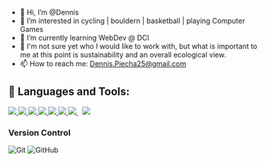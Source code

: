 - 👋 Hi, I’m @Dennis
- 👀 I’m interested in cycling | bouldern | basketball | playing Computer Games
- 🌱 I’m currently learning WebDev @ DCI
- 💞️ I'm not sure yet who I would like to work with, but what is important to me at this point is sustainability and an overall ecological view.
- 📫 How to reach me: Dennis.Piecha25@gmail.com

## 🚀 Languages and Tools:
<p align="left"> 
    <a href="https://reactjs.org/" target="_blank"> <img src="https://img.icons8.com/color/48/000000/react-native.png"/> </a>
    <a href="https://developer.mozilla.org/en-US/docs/Web/JavaScript" target="_blank"> <img src="https://img.icons8.com/color/48/000000/javascript.png"/> </a> 
    <a href="https://www.w3.org/html/" target="_blank"> <img src="https://img.icons8.com/color/48/000000/html-5.png"/> </a> 
    <a href="https://www.w3schools.com/css/" target="_blank"> <img src="https://img.icons8.com/color/48/000000/css3.png"/> </a> 
    <a href="https://getbootstrap.com" target="_blank"> <img src="https://img.icons8.com/color/48/000000/bootstrap.png"/> </a> 
    <a href="https://sass.com" target="_blank"> <img src="https://img.icons8.com/color/48/000000/sass.png"/> </a> 
    <a style="padding-right:8px;" href="https://nodejs.org" target="_blank"> <img src="https://img.icons8.com/color/48/000000/nodejs.png"/> </a> 
  <a href="https://icons8.com/icon/74402/mongodb"><img src="https://img.icons8.com/external-tal-revivo-shadow-tal-revivo/38/000000/external-mongodb-a-cross-platform-document-oriented-database-program-logo-shadow-tal-revivo.png"/></a>
  
    
</p>

### Version Control
![Git](https://img.shields.io/badge/git-%23F05033.svg?style=for-the-badge&logo=git&logoColor=white)
![GitHub](https://img.shields.io/badge/github-%23121011.svg?style=for-the-badge&logo=github&logoColor=white)
